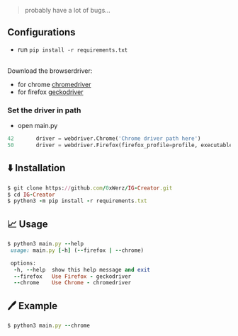 > probably have a lot of bugs...
## Configurations
  - run `pip install -r requirements.txt`
<br>
Download the browserdriver:

- for chrome [chromedriver](https://chromedriver.chromium.org/downloads)
- for firefox [geckodriver](https://github.com/mozilla/geckodriver/releases) <br>
### Set the driver in path  
  - open main.py 
```python
42       driver = webdriver.Chrome('Chrome driver path here')
50       driver = webdriver.Firefox(firefox_profile=profile, executable_path=r"Gecko driver path here")

```
## ⬇️ Installation

```ruby
$ git clone https://github.com/0xWerz/IG-Creator.git
$ cd IG-Creator
$ python3 -m pip install -r requirements.txt
```
## 📈 Usage

```ruby
$ python3 main.py --help
 usage: main.py [-h] (--firefox | --chrome)

 options:
  -h, --help  show this help message and exit
  --firefox   Use Firefox - geckodriver
  --chrome    Use Chrome - chromedriver
```

## 🖊️ Example

```ruby
$ python3 main.py --chrome
```
